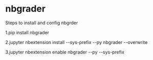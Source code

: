 # nbgrader

Steps to install and config nbgrder

1.pip install nbgrader

2.jupyter nbextension install --sys-prefix --py nbgrader --overwrite

3.jupyter nbextension enable nbgrader --py --sys-prefix
